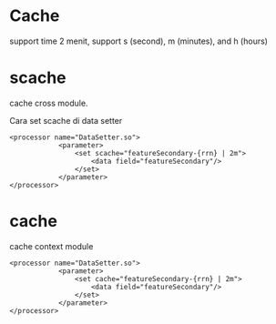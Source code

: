# Cache
support time 2 menit, support s (second), m (minutes), and h (hours)

# scache
cache cross module.

Cara set scache di data setter
```
<processor name="DataSetter.so">
			<parameter>        
				<set scache="featureSecondary-{rrn} | 2m">
				    <data field="featureSecondary"/>											
				</set>            
			</parameter>
</processor>
```

# cache
cache context module

```
<processor name="DataSetter.so">
			<parameter>        
				<set cache="featureSecondary-{rrn} | 2m">
				    <data field="featureSecondary"/>											
				</set>            
			</parameter>
</processor>
```
